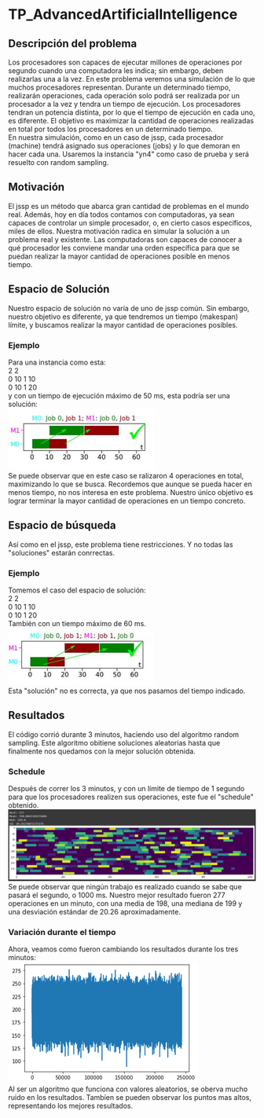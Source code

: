 # TP_AdvancedArtificialIntelligence
## Descripción del problema
Los procesadores son capaces de ejecutar millones de operaciones por segundo cuando una computadora les indica; sin embargo, deben realizarlas una a la vez. En este problema veremos una simulación de lo que muchos procesadores representan. Durante un determinado tiempo, realizarán operaciones, cada operación solo podrá ser realizada por un procesador a la vez y tendra un tiempo de ejecución. Los procesadores tendran un  potencia distinta, por lo que el tiempo de ejecución en cada uno, es diferente. El objetivo es maximizar la cantidad de operaciones realizadas en total por todos los procesadores en un determinado tiempo.  
En nuestra simulación, como en un caso de jssp, cada procesador (machine) tendrá asignado sus operaciones (jobs) y lo que demoran en hacer cada una. Usaremos la instancia "yn4" como caso de prueba y será resuelto con random sampling.
## Motivación
El jssp es un método que abarca gran cantidad de problemas en el mundo real. Además, hoy en día todos contamos con computadoras, ya sean capaces de controlar un simple procesador, o, en cierto casos especificos, miles de ellos. Nuestra motivación radica en simular la solución a un problema real y existente. Las computadoras son capaces de conocer a qué procesador les conviene mandar una orden específica para que se puedan realizar la mayor cantidad de operaciones posible en menos tiempo.
## Espacio de Solución
Nuestro espacio de solución no varía de uno de jssp común. Sin embargo, nuestro objetivo es diferente, ya que tendremos un tiempo (makespan) límite, y buscamos realizar la mayor cantidad de operaciones posibles.
### Ejemplo
Para una instancia como esta:\
2 2 \
0 10 1 10 \
0 10 1 20 \
y con un tiempo de ejecución máximo de 50 ms, esta podría ser una solución: \
![](images/Solucion.JPG) \
Se puede observar que en este caso se ralizaron 4 operaciones en total, maximizando lo que se busca. Recordemos que aunque se pueda hacer en menos tiempo, no nos interesa en este problema. Nuestro único objetivo es lograr terminar la mayor cantidad de operaciones en un tiempo concreto.
## Espacio de búsqueda
Así como en el jssp, este problema tiene restricciones. Y no todas las "soluciones" estarán conrrectas.
### Ejemplo
Tomemos el caso del espacio de solución:  
2 2 \
0 10 1 10 \
0 10 1 20 \
También con un tiempo máximo de 60 ms. \
![](images/Busqueda.JPG) \
Esta "solución" no es correcta, ya que nos pasamos del tiempo indicado.
## Resultados
El código corrió durante 3 minutos, haciendo uso del algoritmo random sampling. Este algoritmo obitiene soluciones aleatorias hasta que finalmente nos quedamos con la mejor solución obtenida. 
### Schedule
Después de correr los 3 minutos, y con un límite de tiempo de 1 segundo para que los procesadores realizen sus operaciones, este fue el "schedule" obtenido. \
![](images/schedule.JPG) \
Se puede observar que ningún trabajo es realizado cuando se sabe que pasará el segundo, o 1000 ms. Nuestro mejor resultado fueron 277 operaciones en un minuto, con una media de 198, una mediana de 199 y una desviación estándar de 20.26 aproximadamente. 
### Variación durante el tiempo
Ahora, veamos como fueron cambiando los resultados durante los tres minutos: \
![](images/results.png) \
Al ser un algoritmo que funciona con valores aleatorios, se oberva mucho ruido en los resultados. Tambíen se pueden observar los puntos mas altos, representando los mejores resultados.




